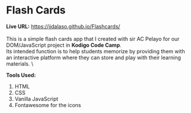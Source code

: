 # Flash Cards

**Live URL:** https://jjdalaso.github.io/Flashcards/ \
\
This is a simple flash cards app that I created with sir AC Pelayo for our DOM/JavaScript project in __Kodigo Code Camp__. \
Its intended function is to help students memorize by providing them with an interactive platform where they can store and play with their learning materials.
\

__Tools Used:__
1. HTML 
2. CSS
3. Vanilla JavaScript
4. Fontawesome for the icons
